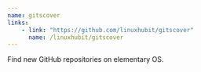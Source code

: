 ```yaml
---
name: gitscover
links: 
    - link: "https://github.com/linuxhubit/gitscover"
      name: /linuxhubit/gitscover
---
```

<p>Find new GitHub repositories on elementary OS.</p>
